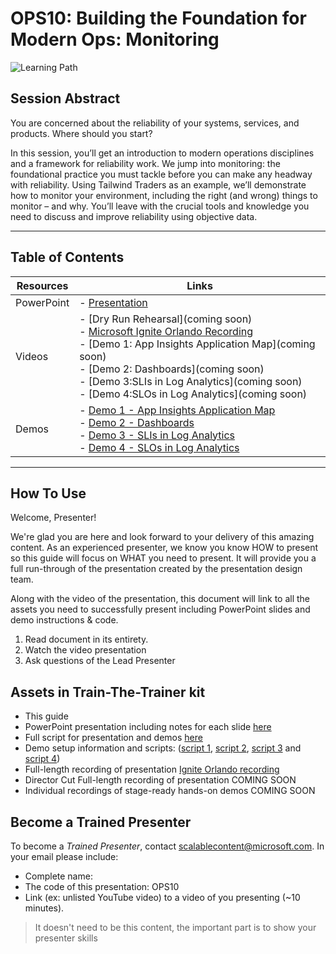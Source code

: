 # OPS10: Building the Foundation for Modern Ops: Monitoring

![Learning Path](https://img.shields.io/badge/Learning%20Path-OPS-fe5e00?logo=microsoft)

## Session Abstract

You are concerned about the reliability of your systems, services, and products. Where should you start?

In this session, you’ll get an introduction to modern operations disciplines and a framework for reliability work. We jump into monitoring: the foundational practice you must tackle before you can make any headway with reliability. Using Tailwind Traders as an example, we’ll demonstrate how to monitor your environment, including the right (and wrong) things to monitor – and why. You’ll leave with the crucial tools and knowledge you need to discuss and improve reliability using objective data.

---

## Table of Contents

| Resources          | Links  |
|-------------------|----------------------------------|
| PowerPoint        | - [Presentation](presentations.md)  |
| Videos            | - [Dry Run Rehearsal](coming soon) <br/>- [Microsoft Ignite Orlando Recording](https://myignite.techcommunity.microsoft.com/sessions/82996) <br/> - [Demo 1: App Insights Application Map](coming soon) <br/>- [Demo 2: Dashboards](coming soon) <br/>- [Demo 3:SLIs in Log Analytics](coming soon) <br/>- [Demo 4:SLOs in Log Analytics](coming soon)|
| Demos             | - [Demo 1 - App Insights Application Map](./demos/demo1.md) <br/> - [Demo 2 - Dashboards](./demos/demo2.md) <br/> - [Demo 3 - SLIs in Log Analytics](./demos/demo3.md) <br/> - [Demo 4 - SLOs in Log Analytics](./demos/demo4.md) <br/>

---

## How To Use

Welcome, Presenter!

We're glad you are here and look forward to your delivery of this amazing content. As an experienced presenter, we know you know HOW to present so this guide will focus on WHAT you need to present. It will provide you a full run-through of the presentation created by the presentation design team.

Along with the video of the presentation, this document will link to all the assets you need to successfully present including PowerPoint slides and demo instructions &
code.

1. Read document in its entirety.
2. Watch the video presentation
3. Ask questions of the Lead Presenter

## Assets in Train-The-Trainer kit

- This guide
- PowerPoint presentation including notes for each slide [here](./presentations.md)
- Full script for presentation and demos [here](./scripts/main.md)
- Demo setup information and scripts: ([script 1](./demos/demo1.md), [script 2](./demos/demo2.md), [script 3](./demos/demo3.md) and [script 4](./demos/demo4.md))
- Full-length recording of presentation [Ignite Orlando recording](https://myignite.techcommunity.microsoft.com/sessions?q=OPS10)
- Director Cut Full-length recording of presentation  COMING SOON
- Individual recordings of stage-ready hands-on demos COMING SOON

## Become a Trained Presenter

To become a *Trained Presenter*, contact [scalablecontent@microsoft.com](mailto:scalablecontent@microsoft.com). In your email please include:

- Complete name:
- The code of this presentation: OPS10
- Link (ex: unlisted YouTube video) to a video of you presenting (~10 minutes).

> It doesn't need to be this content, the important part is to show your presenter skills

